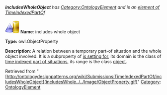 ___includesWholeObject__ has [Category:OntologyElement](../../Category/OntologyElement "Category:OntologyElement") and is an [element of](../../Property/ElementOf "Property:ElementOf") [TimeIndexedPartOf](../../Submissions/TimeIndexedPartOf "Submissions:TimeIndexedPartOf")_


  




[![ObjectProperty](../../images/thumb/c/c3/ObjectProperty.gif/45px-ObjectProperty.gif)](../../Image/ObjectProperty.gif "ObjectProperty")
__Name__: includes whole object 


__Type:__ owl:ObjectProperty 


__Description__: A relation between a temporary part-of situation and the whole object involved. It is a subproperty of  [is setting for](../../Submissions/Situation/isSettingFor "Submissions:Situation/isSettingFor"), its domain is the class of  [time indexed part of situations](../../Submissions/TimeIndexedPartOf "Submissions:TimeIndexedPartOf/TimeIndexedPartOf"), its range is the class  [object](../../Image/ObjectProperty.gif "Submissions:TimeIndexedPartOf/Object"). 





Retrieved from "[http://ontologydesignpatterns.org/wiki/Submissions:TimeIndexedPartOf/includesWholeObject](includesWhole../../Image/ObjectProperty.gif)"
 [Category](http://ontologydesignpatterns.org/wiki/Special:Categories "Special:Categories"): [OntologyElement](../../Category/OntologyElement "Category:OntologyElement")